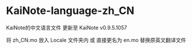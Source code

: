 # KaiNote-language-zh_CN
KaiNote的中文语言文件
更新至 KaiNote v0.9.5.1057

将 zh_CN.mo 放入 Locale 文件夹内 或 直接更名为 en.mo 替换原英文翻译文件


